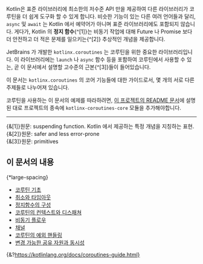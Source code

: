 Kotlin은 표준 라이브러리에 최소한의 저수준 API 만을 제공하여 다른 라이브러리가 코루틴을 더 쉽게 도구화 할 수 있게 합니다. 
비슷한 기능이 있는 다른 여려 언어들과 달리, `async` 및 `await` 는 Kotlin 에서 예약어가 아니며 표준 라이브러리에도 포함되지 않습니다.
게다가, Kotlin 의 **정지 함수**{^[1]}는 비동기 작업에 대해 Future 나 Promise 보다 더 안전하고 더 적은 문제를 일으키는{^[2]} 추상적인 개념을 제공합니다.

JetBrains 가 개발한 `kotlinx.coroutines` 는 코루틴을 위한 중요한 라이브러리입니다. 이 라이브러리에는 `launch` 나 `async` 함수 등을 포함하여 코루틴에서 사용할 수 있는, 곧 이 문서에서 설명할 고수준의 근본{^[3]}들이 들어있습니다.

이 문서는 `kotlinx.coroutines` 의 코어 기능들에 대한 가이드로서, 몇 개의 서로 다른 주제들로 나누어져 있습니다.

코루틴을 사용하는 이 문서의 예제를 따라하려면, [이 프로젝트의 README 문서](https://github.com/Kotlin/kotlinx.coroutines/blob/master/README.md#using-in-your-projects)에 설명된 대로 프로젝트의 종속에 `kotlinx-coroutines-core` 모듈을 추가해야합니다.   

--- 
{&[1]}원문: suspending function. Kotlin 에서 제공하는 특정 개념을 지칭하는 표현.  
{&[2]}원문: safer and less error-prone  
{&[3]}원문: primitives


## 이 문서의 내용

{*large-spacing}

- [코루틴 기초](/docs/coroutines-basics.md)
- [취소와 타임아웃](/docs/cancellation-and-timeouts.md)
- [정지함수의 구성](/docs/composing-suspending-functions.md)
- [코루틴의 컨텍스트와 디스패쳐](/docs/coroutine-context-and-dispatchers.md)
- [비동기 플로우](/docs/flow.md)
- [채널](/docs/channels.md)
- [코루틴의 예외 핸들링](/docs/exception-handling.md)
- [변경 가능한 공유 자원과 동시성](/docs/shared-mutable-state-and-concurrency.md)
 
{&?https://kotlinlang.org/docs/coroutines-guide.html}